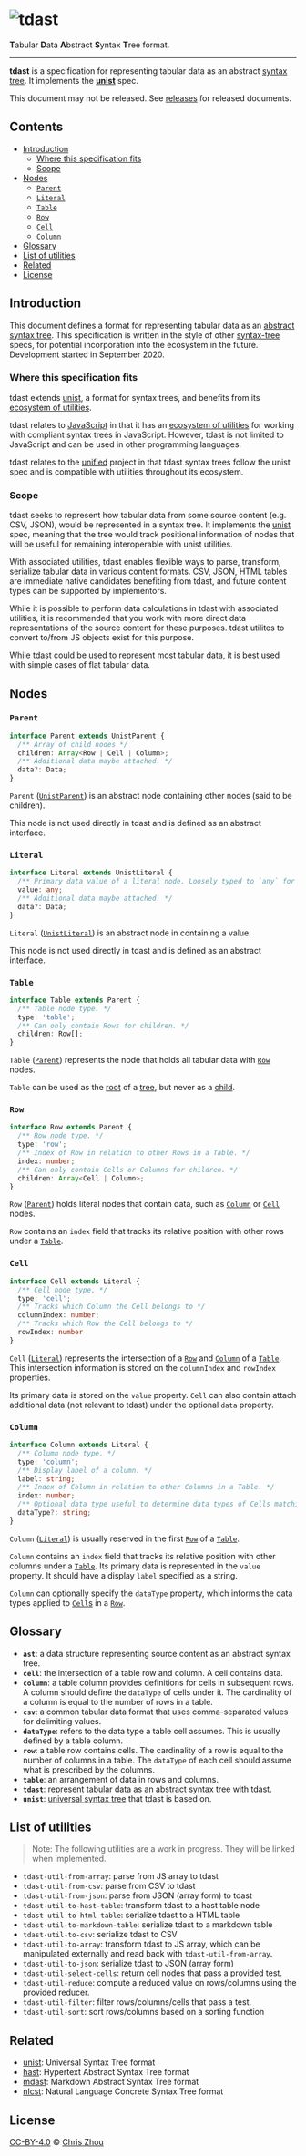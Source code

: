 # ![tdast](./logo.png)

**T**abular **D**ata **A**bstract **S**yntax **T**ree format.

---

**tdast** is a specification for representing tabular data as an abstract
[syntax tree][syntax-tree].
It implements the **[unist][]** spec.

This document may not be released.  See [releases][] for released documents.

## Contents

*   [Introduction](#introduction)
    *   [Where this specification fits](#where-this-specification-fits)
    *   [Scope](#scope)
*   [Nodes](#nodes)
    *   [`Parent`](#parent)
    *   [`Literal`](#literal)
    *   [`Table`](#table)
    *   [`Row`](#row)
    *   [`Cell`](#cell)
    *   [`Column`](#column)
*   [Glossary](#glossary)
*   [List of utilities](#list-of-utilities)
*   [Related](#related)
*   [License](#license)

## Introduction

This document defines a format for representing tabular data as an [abstract syntax
tree][syntax-tree].  This specification is written in the style of other [syntax-tree][] specs, for potential incorporation into the ecosystem in the future.  Development started in September 2020.

### Where this specification fits

tdast extends [unist][], a format for syntax trees, and benefits from its
[ecosystem of utilities][unist-utilities].

tdast relates to [JavaScript][] in that it has an [ecosystem of
utilities][unist-utilities] for working with compliant syntax trees in
JavaScript.  However, tdast is not limited to JavaScript and can be used in other programming
languages.

tdast relates to the [unified][] project in that tdast syntax trees follow the unist spec and is compatible with utilities throughout its ecosystem.

### Scope

tdast seeks to represent how tabular data from some source content (e.g. CSV, JSON), would be represented in a syntax tree.  It implements the [unist][] spec, meaning that the tree would track positional information of nodes that will be useful for remaining interoperable with unist utilities.

With associated utilities, tdast enables flexible ways to parse, transform, serialize tabular data in various content formats.  CSV, JSON, HTML tables are immediate native candidates benefiting from tdast, and future content types can be supported by implementors.

While it is possible to perform data calculations in tdast with associated utilities, it is recommended that you work with more direct data representations of the source content for these purposes.  tdast utilites to convert to/from JS objects exist for this purpose.

While tdast could be used to represent most tabular data, it is best used with simple cases of flat tabular data.


## Nodes

### `Parent`

```ts
interface Parent extends UnistParent {
  /** Array of child nodes */
  children: Array<Row | Cell | Column>;
  /** Additional data maybe attached. */
  data?: Data;
}
```

`Parent` ([`UnistParent`][dfn-unist-parent]) is an abstract node containing other nodes (said to be children).

This node is not used directly in tdast and is defined as an abstract interface.

### `Literal`

```ts
interface Literal extends UnistLiteral {
  /** Primary data value of a literal node. Loosely typed to `any` for convenience. */
  value: any;
  /** Additional data maybe attached. */
  data?: Data;
}
```

`Literal` ([`UnistLiteral`][dfn-unist-literal]) is an abstract node in containing a value.

This node is not used directly in tdast and is defined as an abstract interface.

### `Table`

```ts
interface Table extends Parent {
  /** Table node type. */
  type: 'table';
  /** Can only contain Rows for children. */
  children: Row[];
}
```

`Table` ([`Parent`][parent]) represents the node that holds all tabular data with [`Row`][row] nodes.

`Table` can be used as the [root][dfn-unist-root] of a [tree][dfn-unist-tree], but never as a [child][dfn-unist-child].


### `Row`

```ts
interface Row extends Parent {
  /** Row node type. */
  type: 'row';
  /** Index of Row in relation to other Rows in a Table. */
  index: number;
  /** Can only contain Cells or Columns for children. */
  children: Array<Cell | Column>;
}
```

`Row` ([`Parent`][parent]) holds literal nodes that contain data, such as [`Column`][column] or [`Cell`][cell] nodes.

`Row` contains an `index` field that tracks its relative position with other rows under a [`Table`][table].

### `Cell`

```ts
interface Cell extends Literal {
  /** Cell node type. */
  type: 'cell';
  /** Tracks which Column the Cell belongs to */
  columnIndex: number;
  /** Tracks which Row the Cell belongs to */
  rowIndex: number
}
```

`Cell` ([`Literal`][literal]) represents the intersection of a [`Row`][row] and [`Column`][column] of a [`Table`][table].  This intersection information is stored on the `columnIndex` and `rowIndex` properties.

Its primary data is stored on the `value` property.  `Cell` can also contain attach additional data (not relevant to tdast) under the optional `data` property.

### `Column`

```ts
interface Column extends Literal {
  /** Column node type. */
  type: 'column';
  /** Display label of a column. */
  label: string;
  /** Index of Column in relation to other Columns in a Table. */
  index: number;
  /** Optional data type useful to determine data types of Cells matching the Column. */
  dataType?: string;
}
```

`Column` ([`Literal`][literal]) is usually reserved in the first [`Row`][row] of a [`Table`][table].

`Column` contains an `index` field that tracks its relative position with other columns under a [`Table`][table].  Its primary data is represented in the `value` property.  It should have a display `label` specified as a string.

`Column` can optionally specify the `dataType` property, which informs the data types applied to [`Cell`s][cell] in a [`Row`][row].


## Glossary

- **`ast`**: a data structure representing source content as an abstract syntax tree.
- **`cell`**: the intersection of a table row and column.  A cell contains data.
- **`column`**: a table column provides definitions for cells in subsequent rows.  A column should define the `dataType` of cells under it.  The cardinality of a column is equal to the number of rows in a table.
- **`csv`**: a common tabular data format that uses comma-separated values for delimiting values.
- **`dataType`**: refers to the data type a table cell assumes.  This is usually defined by a table column.
- **`row`**: a table row contains cells.  The cardinality of a row is equal to the number of columns in a table.  The `dataType` of each cell should assume what is prescribed by the columns.
- **`table`**: an arrangement of data in rows and columns.
- **`tdast`**: represent tabular data as an abstract syntax tree with tdast.
- **`unist`**: [universal syntax tree][unist] that tdast is based on.


## List of utilities

> Note: The following utilities are a work in progress. They will be linked when implemented.

- `tdast-util-from-array`: parse from JS array to tdast
- `tdast-util-from-csv`: parse from CSV to tdast
- `tdast-util-from-json`: parse from JSON (array form) to tdast
- `tdast-util-to-hast-table`: transform tdast to a hast table node
- `tdast-util-to-html-table`: serialize tdast to a HTML table
- `tdast-util-to-markdown-table`: serialize tdast to a markdown table
- `tdast-util-to-csv`: serialize tdast to CSV
- `tdast-util-to-array`: transform tdast to JS array, which can be manipulated externally and read back with `tdast-util-from-array`.
- `tdast-util-to-json`: serialize tdast to JSON (array form)
- `tdast-util-select-cells`: return cell nodes that pass a provided test.
- `tdast-util-reduce`: compute a reduced value on rows/columns using the provided reducer.
- `tdast-util-filter`: filter rows/columns/cells that pass a test.
- `tdast-util-sort`: sort rows/columns based on a sorting function


## Related
- [unist][]: Universal Syntax Tree format
- [hast][]: Hypertext Abstract Syntax Tree format
- [mdast][]: Markdown Abstract Syntax Tree format
- [nlcst][]: Natural Language Concrete Syntax Tree format


## License

[CC-BY-4.0][license] © [Chris Zhou][author]

<!-- Definitions -->
[cell]: #cell
[column]: #column
[literal]: #literal
[parent]: #parent
[row]: #row
[table]: #table

[author]: https://chrisrzhou.io
[dfn-unist-child]: https://github.com/syntax-tree/unist#child
[dfn-unist-literal]: https://github.com/syntax-tree/unist#literal
[dfn-unist-parent]: https://github.com/syntax-tree/unist#parent
[dfn-unist-root]: https://github.com/syntax-tree/unist#root
[dfn-unist-tree]: https://github.com/syntax-tree/unist#tree
[hast]: https://github.com/syntax-tree/hast
[license]: https://creativecommons.org/licenses/by/4.0/
[javascript]: https://www.ecma-international.org/ecma-262/9.0/index.html
[mdast]: https://github.com/syntax-tree/mdast
[nlcst]: https://github.com/syntax-tree/nlcst
[releases]: https://github.com/tdast/tdast/releases
[syntax-tree]: https://github.com/syntax-tree/unist#syntax-tree
[unified]: https://github.com/unifiedjs/unified
[unist]: https://github.com/syntax-tree/unist
[unist-utilities]: https://github.com/syntax-tree/unist#list-of-utilities
[xast]: https://github.com/syntax-tree/xast
